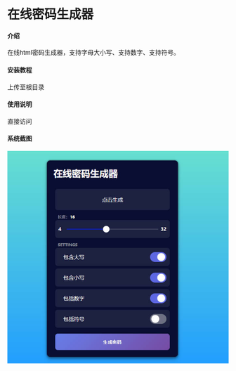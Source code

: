 # 在线密码生成器

#### 介绍
在线html密码生成器，支持字母大小写、支持数字、支持符号。

#### 安装教程
上传至根目录

#### 使用说明

直接访问

#### 系统截图
![首页](Snipaste_2023-12-28_06-48-05.jpg)
